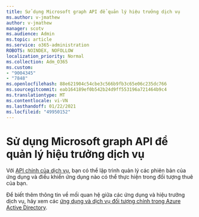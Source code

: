```yaml
---
title: Sử dụng Microsoft graph API để quản lý hiệu trưởng dịch vụ
ms.author: v-jmathew
author: v-jmathew
manager: scotv
ms.audience: Admin
ms.topic: article
ms.service: o365-administration
ROBOTS: NOINDEX, NOFOLLOW
localization_priority: Normal
ms.collection: Adm_O365
ms.custom:
- "9004345"
- "7848"
ms.openlocfilehash: 88e621904c54cbe3c566b9fb3c65e06c235dc766
ms.sourcegitcommit: eab164189ef0b542b24d9ff553196a721464b9c4
ms.translationtype: MT
ms.contentlocale: vi-VN
ms.lasthandoff: 01/22/2021
ms.locfileid: "49950152"
---
```

# <a name="use-microsoft-graph-api-to-manage-service-principal"></a>Sử dụng Microsoft graph API để quản lý hiệu trưởng dịch vụ

Với [API chính của dịch vụ](https://docs.microsoft.com/graph/api/resources/serviceprincipal), bạn có thể lập trình quản lý các phiên bản của ứng dụng và điều khiển ứng dụng nào có thể thực hiện trong đối tượng thuê của bạn.

Để biết thêm thông tin về mối quan hệ giữa các ứng dụng và hiệu trưởng dịch vụ, hãy xem các [ứng dụng và dịch vụ đối tượng chính trong Azure Active Directory](https://docs.microsoft.com/azure/active-directory/develop/app-objects-and-service-principals).
